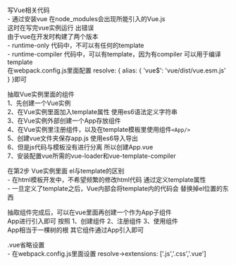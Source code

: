 #  

写Vue相关代码  
        - 通过安装vue 在node_modules会出现所能引入的Vue.js  
这时在写完vue实例运行 出错误  
由于vue在开发时构建了两个版本  
        - runtime-only 代码中，不可以有任何的template  
        - runtime-compiler 代码中，可以有template，因为有compiler 可以用于编译template  
在webpack.config.js里面配置
                resolve: {
                alias: {
                        'vue$': 'vue/dist/vue.esm.js'
                }
                }即可  

抽取Vue实例里面的组件  
        1、先创建一个Vue实例  
        2、在Vue实例里面加入template属性 使用es6语法定义字符串  
        3、在Vue实例外部创建一个App存放组件  
        4、在Vue实例里注册组件，以及在template模板里使用组件`<App/>`  
        5、创建vue文件夹保存app.js 使用es6导入导出  
        6、但是js代码与模板没有进行分离 所以创建App.vue  
        7、安装配置vue所需的vue-loader和vue-template-compiler  

在第2步 Vue实例里面 el与template的区别  
        - 在html模板开发中，不希望频繁的修改html代码
          通过定义template属性  
        - 一旦定义了template之后，Vue内部会将template内的代码会
          替换掉el位置的东西  

抽取组件完成后，可以在vue里面再创建一个作为App子组件  
App进行引入即可 按照 1、创建组件 2、注册组件 3、使用组件  
App相当于一棵树的根 其它组件通过App引入即可  

.vue省略设置  
        - 在webpack.config.js里面设置
          resolve->extensions: ['.js','.css','.vue']  
